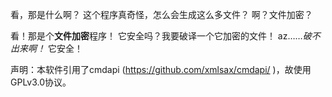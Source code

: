 看，那是什么啊？
这个程序真奇怪，怎么会生成这么多文件？
啊？文件加密？


看！那是个**文件加密**程序！
它安全吗？我要破译一个它加密的文件！
az……*破不出来啊！*
它安全！


声明：本软件引用了cmdapi (https://github.com/xmlsax/cmdapi/ )，故使用GPLv3.0协议。
